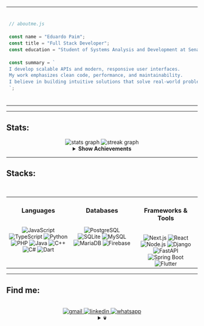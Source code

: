 <!--
========================
Eduardo Paim README 
========================
-->
<!--test#]-->
<!-- About Me Section -->
<table>
  <tr>
    <td>
<!-- Simulated JS "About Me" File -->
  
```js
// aboutme.js

const name = "Eduardo Paim";
const title = "Full Stack Developer";
const education = "Student of Systems Analysis and Development at Senac RS";

const summary = `
I develop scalable APIs and modern, responsive user interfaces.
My work emphasizes clean code, performance, and maintainability.
I believe in building intuitive solutions that solve real-world problems.
`;

```
  </td>
    <td>
      <!-- Berserk GIF -->
      <img height="250" src="berserk-guts-red.gif" alt="berserk guts" />
    </td>
  </tr>
</table>

---

<!-- Stats Section -->
<h2 align="left">Stats:</h2>

<div align="center">

  <!-- GitHub Stats Cards (Dark Theme) -->
  <img src="https://github-readme-stats.vercel.app/api?username=Edu-2de&hide_title=true&hide_rank=false&show_icons=true&include_all_commits=true&count_private=true&disable_animations=false&theme=transparent&locale=en&hide_border=true&bg_color=0d1117&title_color=ff3c3c&text_color=ffffff&icon_color=ff3c3c&order=1" height="150" alt="stats graph"/>
  
  <img src="https://streak-stats.demolab.com?user=Edu-2de&locale=en&mode=daily&theme=dark&hide_border=true&border_radius=10&background=0d1117&ring=ff3c3c&fire=ff3c3c&currStreakNum=ffffff&currStreakLabel=ff3c3c&sideNums=ffffff&sideLabels=ff3c3c&dates=ffffff&order=3" height="150" alt="streak graph"/>

  <!-- Achievements (Expandable) -->
  <details>
    <summary><strong>Show Achievements</strong></summary><br>
    <img src="https://github-profile-trophy.vercel.app/?username=Edu-2de&no-frame=true&theme=dark_lover&title=MultiLanguage,Commits,Issues,PullRequest,Stars,Repositories,Followers,Experience&no-bg=true&margin-w=10&margin-h=15&title_color=ff3c3c" alt="Achievements" />
  </details>
</div>

---

<!-- Stacks Section -->
<div align="center">

  <h2 align="left" style="width: 100%;">Stacks:</h2>
  <br/>

  <table>
    <tr>
      <!-- Languages Card -->
      <td align="center" valign="top" width="33%">
        <h3>Languages</h3>
        <br>
        <img src="https://img.shields.io/badge/JavaScript-4b4b4b?style=for-the-badge&logo=javascript&logoColor=fff" alt="JavaScript" />
        <img src="https://img.shields.io/badge/TypeScript-4b4b4b?style=for-the-badge&logo=typescript&logoColor=fff" alt="TypeScript" />
        <img src="https://img.shields.io/badge/Python-4b4b4b?style=for-the-badge&logo=python&logoColor=fff" alt="Python" />
        <img src="https://img.shields.io/badge/PHP-4b4b4b?style=for-the-badge&logo=php&logoColor=fff" alt="PHP" />
        <img src="https://img.shields.io/badge/Java-4b4b4b?style=for-the-badge&logo=openjdk&logoColor=fff" alt="Java" />
        <img src="https://img.shields.io/badge/C++-4b4b4b?style=for-the-badge&logo=c%2b%2b&logoColor=fff" alt="C++" />
        <img src="https://img.shields.io/badge/C%23-4b4b4b?style=for-the-badge&logo=dotnet&logoColor=fff" alt="C#" />
        <img src="https://img.shields.io/badge/Dart-4b4b4b?style=for-the-badge&logo=dart&logoColor=fff" alt="Dart" />
      </td>
      <!-- Databases Card -->
      <td align="center" valign="top" width="33%">
        <h3>Databases</h3>
        <br>
        <img src="https://img.shields.io/badge/PostgreSQL-222?style=for-the-badge&logo=postgresql&logoColor=fff" alt="PostgreSQL" />
        <img src="https://img.shields.io/badge/SQLite-222?style=for-the-badge&logo=sqlite&logoColor=fff" alt="SQLite" />
        <img src="https://img.shields.io/badge/MySQL-222?style=for-the-badge&logo=mysql&logoColor=fff" alt="MySQL" />
        <img src="https://img.shields.io/badge/MariaDB-222?style=for-the-badge&logo=mariadb&logoColor=fff" alt="MariaDB" />
        <img src="https://img.shields.io/badge/Firebase-222?style=for-the-badge&logo=firebase&logoColor=fff" alt="Firebase" />
      </td>
      <!-- Frameworks & Tools Card -->
      <td align="center" valign="top" width="33%">
        <h3>Frameworks & Tools</h3>
        <br>
        <img src="https://img.shields.io/badge/Next.js-4b4b4b?style=for-the-badge&logo=next.js&logoColor=fff" alt="Next.js" />
        <img src="https://img.shields.io/badge/React-4b4b4b?style=for-the-badge&logo=react&logoColor=fff" alt="React" />
        <img src="https://img.shields.io/badge/Node.js-4b4b4b?style=for-the-badge&logo=node.js&logoColor=fff" alt="Node.js" />
        <img src="https://img.shields.io/badge/Django-4b4b4b?style=for-the-badge&logo=django&logoColor=fff" alt="Django" />
        <img src="https://img.shields.io/badge/FastAPI-4b4b4b?style=for-the-badge&logo=fastapi&logoColor=fff" alt="FastAPI" />
        <img src="https://img.shields.io/badge/SpringBoot-4b4b4b?style=for-the-badge&logo=springboot&logoColor=fff" alt="Spring Boot" />
        <img src="https://img.shields.io/badge/Flutter-4b4b4b?style=for-the-badge&logo=flutter&logoColor=fff" alt="Flutter" />
      </td>
    </tr>
  </table>
</div>

---

<!-- Contact Section -->
<h2 align="left">Find me:</h2>
<br>

<div align="center">
  <!-- Contact Badges -->
  <a href="mailto:edupaim1712@gmail.com" target="_blank">
    <img src="https://img.shields.io/static/v1?message=Gmail&logo=gmail&label=&color=D14836&logoColor=white&style=for-the-badge" alt="gmail" />
  </a>
  <a href="https://www.linkedin.com/in/eduardo-paim-a89685341/" target="_blank">
    <img src="https://img.shields.io/static/v1?message=LinkedIn&logo=linkedin&label=&color=0077B5&logoColor=white&style=for-the-badge" alt="linkedin" />
  </a>
  <a href="https://wa.me/5551992009287" target="_blank">
    <img src="https://img.shields.io/static/v1?message=Whatsapp&logo=whatsapp&label=&color=25D366&logoColor=white&style=for-the-badge" alt="whatsapp" />
  </a>
</div>

<!-- Berserk Skeletons GIF, expandable -->
<div align="center">
  <details>
    <summary><b>💀</b></summary>
    <br>
    <img src="berserk-skeletons.gif" height="180" alt="berserk skeletons gif" />
  </details>
</div>

<!-- End README -->
